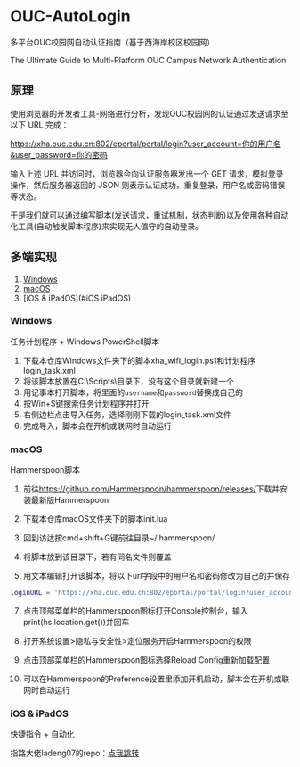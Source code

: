 # OUC-AutoLogin

多平台OUC校园网自动认证指南（基于西海岸校区校园网）

The Ultimate Guide to Multi-Platform OUC Campus Network Authentication


## 原理

使用浏览器的开发者工具-网络进行分析，发现OUC校园网的认证通过发送请求至以下 URL 完成：

<https://xha.ouc.edu.cn:802/eportal/portal/login?user_account=你的用户名&user_password=你的密码>

输入上述 URL 并访问时，浏览器会向认证服务器发出一个 GET 请求，模拟登录操作，然后服务器返回的 JSON 则表示认证成功，重复登录，用户名或密码错误等状态。

于是我们就可以通过编写脚本(发送请求，重试机制，状态判断)以及使用各种自动化工具(自动触发脚本程序)来实现无人值守的自动登录。

## 多端实现
1. [Windows](#Windows)
2. [macOS](#macOS)
3. [iOS & iPadOS](#iOS iPadOS)

### Windows

任务计划程序 + Windows PowerShell脚本

1. 下载本仓库Windows文件夹下的脚本xha_wifi_login.ps1和计划程序login_task.xml
2. 将该脚本放置在C:\Scripts\目录下，没有这个目录就新建一个
3. 用记事本打开脚本，将里面的`username`和`password`替换成自己的
3. 按Win+S键搜索任务计划程序并打开
4. 右侧边栏点击导入任务，选择刚刚下载的login_task.xml文件
5. 完成导入，脚本会在开机或联网时自动运行

### macOS

Hammerspoon脚本

1. 前往<https://github.com/Hammerspoon/hammerspoon/releases/>下载并安装最新版Hammerspoon

2. 下载本仓库macOS文件夹下的脚本init.lua

3. 回到访达按cmd+shift+G键前往目录~/.hammerspoon/

4. 将脚本放到该目录下，若有同名文件则覆盖

5. 用文本编辑打开该脚本，将以下url字段中的用户名和密码修改为自己的并保存
```lua
loginURL = 'https://xha.ouc.edu.cn:802/eportal/portal/login?user_account=你的用户名&user_password=你的密码'
```


7. 点击顶部菜单栏的Hammerspoon图标打开Console控制台，输入print(hs.location.get())并回车

8. 打开系统设置>隐私与安全性>定位服务开启Hammerspoon的权限

9. 点击顶部菜单栏的Hammerspoon图标选择Reload Config重新加载配置

10. 可以在Hammerspoon的Preference设置里添加开机启动，脚本会在开机或联网时自动运行

### iOS & iPadOS

快捷指令 + 自动化

指路大佬ladeng07的repo：[点我跳转](https://github.com/ladeng07/OUC-autoLogin)



